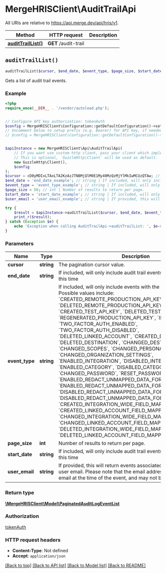 # MergeHRISClient\AuditTrailApi

All URIs are relative to https://api.merge.dev/api/hris/v1.

Method | HTTP request | Description
------------- | ------------- | -------------
[**auditTrailList()**](AuditTrailApi.md#auditTrailList) | **GET** /audit-trail | 


## `auditTrailList()`

```php
auditTrailList($cursor, $end_date, $event_type, $page_size, $start_date, $user_email): \MergeHRISClient\Model\PaginatedAuditLogEventList
```



Gets a list of audit trail events.

### Example

```php
<?php
require_once(__DIR__ . '/vendor/autoload.php');


// Configure API key authorization: tokenAuth
$config = MergeHRISClient\Configuration::getDefaultConfiguration()->setApiKey('Authorization', 'YOUR_API_KEY');
// Uncomment below to setup prefix (e.g. Bearer) for API key, if needed
// $config = MergeHRISClient\Configuration::getDefaultConfiguration()->setApiKeyPrefix('Authorization', 'Bearer');


$apiInstance = new MergeHRISClient\Api\AuditTrailApi(
    // If you want use custom http client, pass your client which implements `GuzzleHttp\ClientInterface`.
    // This is optional, `GuzzleHttp\Client` will be used as default.
    new GuzzleHttp\Client(),
    $config
);
$cursor = cD0yMDIxLTAxLTA2KzAzJTNBMjQlM0E1My40MzQzMjYlMkIwMCUzQTAw; // string | The pagination cursor value.
$end_date = 'end_date_example'; // string | If included, will only include audit trail events that occurred before this time
$event_type = 'event_type_example'; // string | If included, will only include events with the given event type. Possible values include: `CREATED_REMOTE_PRODUCTION_API_KEY`, `DELETED_REMOTE_PRODUCTION_API_KEY`, `CREATED_TEST_API_KEY`, `DELETED_TEST_API_KEY`, `REGENERATED_PRODUCTION_API_KEY`, `INVITED_USER`, `TWO_FACTOR_AUTH_ENABLED`, `TWO_FACTOR_AUTH_DISABLED`, `DELETED_LINKED_ACCOUNT`, `CREATED_DESTINATION`, `DELETED_DESTINATION`, `CHANGED_DESTINATION`, `CHANGED_SCOPES`, `CHANGED_PERSONAL_INFORMATION`, `CHANGED_ORGANIZATION_SETTINGS`, `ENABLED_INTEGRATION`, `DISABLED_INTEGRATION`, `ENABLED_CATEGORY`, `DISABLED_CATEGORY`, `CHANGED_PASSWORD`, `RESET_PASSWORD`, `ENABLED_REDACT_UNMAPPED_DATA_FOR_ORGANIZATION`, `ENABLED_REDACT_UNMAPPED_DATA_FOR_LINKED_ACCOUNT`, `DISABLED_REDACT_UNMAPPED_DATA_FOR_ORGANIZATION`, `DISABLED_REDACT_UNMAPPED_DATA_FOR_LINKED_ACCOUNT`, `CREATED_INTEGRATION_WIDE_FIELD_MAPPING`, `CREATED_LINKED_ACCOUNT_FIELD_MAPPING`, `CHANGED_INTEGRATION_WIDE_FIELD_MAPPING`, `CHANGED_LINKED_ACCOUNT_FIELD_MAPPING`, `DELETED_INTEGRATION_WIDE_FIELD_MAPPING`, `DELETED_LINKED_ACCOUNT_FIELD_MAPPING`
$page_size = 56; // int | Number of results to return per page.
$start_date = 'start_date_example'; // string | If included, will only include audit trail events that occurred after this time
$user_email = 'user_email_example'; // string | If provided, this will return events associated with the specified user email. Please note that the email address reflects the user's email at the time of the event, and may not be their current email.

try {
    $result = $apiInstance->auditTrailList($cursor, $end_date, $event_type, $page_size, $start_date, $user_email);
    print_r($result);
} catch (Exception $e) {
    echo 'Exception when calling AuditTrailApi->auditTrailList: ', $e->getMessage(), PHP_EOL;
}
```

### Parameters

Name | Type | Description  | Notes
------------- | ------------- | ------------- | -------------
 **cursor** | **string**| The pagination cursor value. | [optional]
 **end_date** | **string**| If included, will only include audit trail events that occurred before this time | [optional]
 **event_type** | **string**| If included, will only include events with the given event type. Possible values include: &#x60;CREATED_REMOTE_PRODUCTION_API_KEY&#x60;, &#x60;DELETED_REMOTE_PRODUCTION_API_KEY&#x60;, &#x60;CREATED_TEST_API_KEY&#x60;, &#x60;DELETED_TEST_API_KEY&#x60;, &#x60;REGENERATED_PRODUCTION_API_KEY&#x60;, &#x60;INVITED_USER&#x60;, &#x60;TWO_FACTOR_AUTH_ENABLED&#x60;, &#x60;TWO_FACTOR_AUTH_DISABLED&#x60;, &#x60;DELETED_LINKED_ACCOUNT&#x60;, &#x60;CREATED_DESTINATION&#x60;, &#x60;DELETED_DESTINATION&#x60;, &#x60;CHANGED_DESTINATION&#x60;, &#x60;CHANGED_SCOPES&#x60;, &#x60;CHANGED_PERSONAL_INFORMATION&#x60;, &#x60;CHANGED_ORGANIZATION_SETTINGS&#x60;, &#x60;ENABLED_INTEGRATION&#x60;, &#x60;DISABLED_INTEGRATION&#x60;, &#x60;ENABLED_CATEGORY&#x60;, &#x60;DISABLED_CATEGORY&#x60;, &#x60;CHANGED_PASSWORD&#x60;, &#x60;RESET_PASSWORD&#x60;, &#x60;ENABLED_REDACT_UNMAPPED_DATA_FOR_ORGANIZATION&#x60;, &#x60;ENABLED_REDACT_UNMAPPED_DATA_FOR_LINKED_ACCOUNT&#x60;, &#x60;DISABLED_REDACT_UNMAPPED_DATA_FOR_ORGANIZATION&#x60;, &#x60;DISABLED_REDACT_UNMAPPED_DATA_FOR_LINKED_ACCOUNT&#x60;, &#x60;CREATED_INTEGRATION_WIDE_FIELD_MAPPING&#x60;, &#x60;CREATED_LINKED_ACCOUNT_FIELD_MAPPING&#x60;, &#x60;CHANGED_INTEGRATION_WIDE_FIELD_MAPPING&#x60;, &#x60;CHANGED_LINKED_ACCOUNT_FIELD_MAPPING&#x60;, &#x60;DELETED_INTEGRATION_WIDE_FIELD_MAPPING&#x60;, &#x60;DELETED_LINKED_ACCOUNT_FIELD_MAPPING&#x60; | [optional]
 **page_size** | **int**| Number of results to return per page. | [optional]
 **start_date** | **string**| If included, will only include audit trail events that occurred after this time | [optional]
 **user_email** | **string**| If provided, this will return events associated with the specified user email. Please note that the email address reflects the user&#39;s email at the time of the event, and may not be their current email. | [optional]

### Return type

[**\MergeHRISClient\Model\PaginatedAuditLogEventList**](../Model/PaginatedAuditLogEventList.md)

### Authorization

[tokenAuth](../../README.md#tokenAuth)

### HTTP request headers

- **Content-Type**: Not defined
- **Accept**: `application/json`

[[Back to top]](#) [[Back to API list]](../../README.md#endpoints)
[[Back to Model list]](../../README.md#models)
[[Back to README]](../../README.md)
